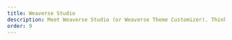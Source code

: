 ```yaml
---
title: Weaverse Studio
description: Meet Weaverse Studio (or Weaverse Theme Customizer). Think of it as your workshop for theme tweaks and tricks.
order: 9
---
```

